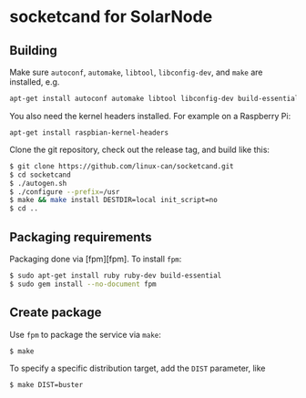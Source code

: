 # socketcand for SolarNode

## Building

Make sure `autoconf`, `automake`, `libtool`, `libconfig-dev`, and `make` are installed, e.g.

```sh
apt-get install autoconf automake libtool libconfig-dev build-essential
```

You also need the kernel headers installed. For example on a Raspberry Pi:

```
apt-get install raspbian-kernel-headers
```

Clone the git repository, check out the release tag, and build like this:

```sh
$ git clone https://github.com/linux-can/socketcand.git
$ cd socketcand
$ ./autogen.sh
$ ./configure --prefix=/usr
$ make && make install DESTDIR=local init_script=no
$ cd ..
```

## Packaging requirements

Packaging done via [fpm][fpm]. To install `fpm`:

```sh
$ sudo apt-get install ruby ruby-dev build-essential
$ sudo gem install --no-document fpm
```

## Create package

Use `fpm` to package the service via `make`:

```sh
$ make
```

To specify a specific distribution target, add the `DIST` parameter, like

```sh
$ make DIST=buster
```
